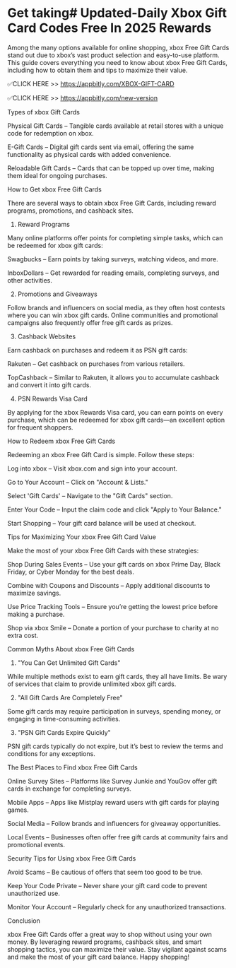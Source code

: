 # Get taking# Updated-Daily Xbox Gift Card Codes Free In 2025 Rewards


Among the many options available for online shopping, xbox Free Gift Cards stand out due to xbox’s vast product selection and easy-to-use platform. This guide covers everything you need to know about xbox Free Gift Cards, including how to obtain them and tips to maximize their value.


✅CLICK HERE >> https://appbitly.com/XBOX-GIFT-CARD


✅CLICK HERE >> https://appbitly.com/new-version



Types of xbox Gift Cards

Physical Gift Cards – Tangible cards available at retail stores with a unique code for redemption on xbox.

E-Gift Cards – Digital gift cards sent via email, offering the same functionality as physical cards with added convenience.

Reloadable Gift Cards – Cards that can be topped up over time, making them ideal for ongoing purchases.

How to Get xbox Free Gift Cards

There are several ways to obtain xbox Free Gift Cards, including reward programs, promotions, and cashback sites.

1. Reward Programs

Many online platforms offer points for completing simple tasks, which can be redeemed for xbox gift cards:

Swagbucks – Earn points by taking surveys, watching videos, and more.

InboxDollars – Get rewarded for reading emails, completing surveys, and other activities.

2. Promotions and Giveaways

Follow brands and influencers on social media, as they often host contests where you can win xbox gift cards. Online communities and promotional campaigns also frequently offer free gift cards as prizes.

3. Cashback Websites

Earn cashback on purchases and redeem it as PSN gift cards:

Rakuten – Get cashback on purchases from various retailers.

TopCashback – Similar to Rakuten, it allows you to accumulate cashback and convert it into gift cards.

4. PSN Rewards Visa Card

By applying for the xbox Rewards Visa card, you can earn points on every purchase, which can be redeemed for xbox gift cards—an excellent option for frequent shoppers.

How to Redeem xbox Free Gift Cards

Redeeming an xbox Free Gift Card is simple. Follow these steps:

Log into xbox – Visit xbox.com and sign into your account.

Go to Your Account – Click on "Account & Lists."

Select 'Gift Cards' – Navigate to the "Gift Cards" section.

Enter Your Code – Input the claim code and click "Apply to Your Balance."

Start Shopping – Your gift card balance will be used at checkout.

Tips for Maximizing Your xbox Free Gift Card Value

Make the most of your xbox Free Gift Cards with these strategies:

Shop During Sales Events – Use your gift cards on xbox Prime Day, Black Friday, or Cyber Monday for the best deals.

Combine with Coupons and Discounts – Apply additional discounts to maximize savings.

Use Price Tracking Tools – Ensure you’re getting the lowest price before making a purchase.

Shop via xbox Smile – Donate a portion of your purchase to charity at no extra cost.

Common Myths About xbox Free Gift Cards

1. "You Can Get Unlimited Gift Cards"

While multiple methods exist to earn gift cards, they all have limits. Be wary of services that claim to provide unlimited xbox gift cards.

2. "All Gift Cards Are Completely Free"

Some gift cards may require participation in surveys, spending money, or engaging in time-consuming activities.

3. "PSN Gift Cards Expire Quickly"

PSN gift cards typically do not expire, but it’s best to review the terms and conditions for any exceptions.

The Best Places to Find xbox Free Gift Cards

Online Survey Sites – Platforms like Survey Junkie and YouGov offer gift cards in exchange for completing surveys.

Mobile Apps – Apps like Mistplay reward users with gift cards for playing games.

Social Media – Follow brands and influencers for giveaway opportunities.

Local Events – Businesses often offer free gift cards at community fairs and promotional events.

Security Tips for Using xbox Free Gift Cards

Avoid Scams – Be cautious of offers that seem too good to be true.

Keep Your Code Private – Never share your gift card code to prevent unauthorized use.

Monitor Your Account – Regularly check for any unauthorized transactions.

Conclusion

xbox Free Gift Cards offer a great way to shop without using your own money. By leveraging reward programs, cashback sites, and smart shopping tactics, you can maximize their value. Stay vigilant against scams and make the most of your gift card balance. Happy shopping! 